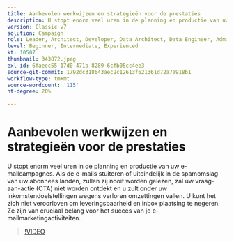 ```yaml
---
title: Aanbevolen werkwijzen en strategieën voor de prestaties
description: U stopt enorm veel uren in de planning en productie van uw e-mailcampagnes. Als de e-mails stuiteren of uiteindelijk in de spammap van uw abonnees worden geland, zullen ze... (De beschrijvingen moeten minimaal 60 en maximaal 160 tekens lang zijn)
version: Classic v7
solution: Campaign
role: Leader, Architect, Developer, Data Architect, Data Engineer, Admin, User
level: Beginner, Intermediate, Experienced
kt: 10507
thumbnail: 343872.jpeg
exl-id: 6faeec55-17d0-471b-8289-6cfb05cc4ee3
source-git-commit: 1792dc318643aec2c12613f621361d72a7a918b1
workflow-type: tm+mt
source-wordcount: '115'
ht-degree: 20%

---
```


# Aanbevolen werkwijzen en strategieën voor de prestaties

U stopt enorm veel uren in de planning en productie van uw e-mailcampagnes. Als de e-mails stuiteren of uiteindelijk in de spamomslag van uw abonnees landen, zullen zij nooit worden gelezen, zal uw vraag-aan-actie (CTA) niet worden ontdekt en u zult onder uw inkomstendoelstellingen wegens verloren omzettingen vallen. U kunt het zich niet veroorloven om leveringsbaarheid en inbox plaatsing te negeren. Ze zijn van cruciaal belang voor het succes van je e-mailmarketingactiviteiten.

>[!VIDEO](https://video.tv.adobe.com/v/343872/?quality=12&learn=on)
